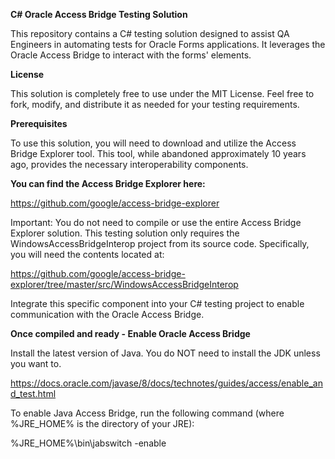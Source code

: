 **C# Oracle Access Bridge Testing Solution**

This repository contains a C# testing solution designed to assist QA Engineers in automating tests for Oracle Forms applications. It leverages the Oracle Access Bridge to interact with the forms' elements.

**License**

This solution is completely free to use under the MIT License. Feel free to fork, modify, and distribute it as needed for your testing requirements.

**Prerequisites**

To use this solution, you will need to download and utilize the Access Bridge Explorer tool. This tool, while abandoned approximately 10 years ago, provides the necessary interoperability components.

**You can find the Access Bridge Explorer here:**

https://github.com/google/access-bridge-explorer

Important: You do not need to compile or use the entire Access Bridge Explorer solution. This testing solution only requires the WindowsAccessBridgeInterop project from its source code. Specifically, you will need the contents located at:

https://github.com/google/access-bridge-explorer/tree/master/src/WindowsAccessBridgeInterop

Integrate this specific component into your C# testing project to enable communication with the Oracle Access Bridge.

**Once compiled and ready - Enable Oracle Access Bridge**

Install the latest version of Java. You do NOT need to install the JDK unless you want to.

https://docs.oracle.com/javase/8/docs/technotes/guides/access/enable_and_test.html

To enable Java Access Bridge, run the following command (where %JRE_HOME% is the directory of your JRE):

%JRE_HOME%\bin\jabswitch -enable